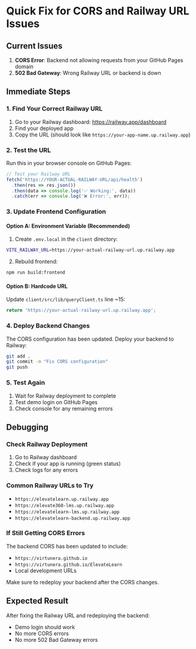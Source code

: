 # Quick Fix for CORS and Railway URL Issues

## Current Issues
1. **CORS Error**: Backend not allowing requests from your GitHub Pages domain
2. **502 Bad Gateway**: Wrong Railway URL or backend is down

## Immediate Steps

### 1. Find Your Correct Railway URL
1. Go to your Railway dashboard: https://railway.app/dashboard
2. Find your deployed app
3. Copy the URL (should look like `https://your-app-name.up.railway.app`)

### 2. Test the URL
Run this in your browser console on GitHub Pages:
```javascript
// Test your Railway URL
fetch('https://YOUR-ACTUAL-RAILWAY-URL/api/health')
  .then(res => res.json())
  .then(data => console.log('✅ Working:', data))
  .catch(err => console.log('❌ Error:', err));
```

### 3. Update Frontend Configuration

#### Option A: Environment Variable (Recommended)
1. Create `.env.local` in the `client` directory:
```bash
VITE_RAILWAY_URL=https://your-actual-railway-url.up.railway.app
```

2. Rebuild frontend:
```bash
npm run build:frontend
```

#### Option B: Hardcode URL
Update `client/src/lib/queryClient.ts` line ~15:
```typescript
return 'https://your-actual-railway-url.up.railway.app';
```

### 4. Deploy Backend Changes
The CORS configuration has been updated. Deploy your backend to Railway:
```bash
git add .
git commit -m "Fix CORS configuration"
git push
```

### 5. Test Again
1. Wait for Railway deployment to complete
2. Test demo login on GitHub Pages
3. Check console for any remaining errors

## Debugging

### Check Railway Deployment
1. Go to Railway dashboard
2. Check if your app is running (green status)
3. Check logs for any errors

### Common Railway URLs to Try
- `https://elevatelearn.up.railway.app`
- `https://elevate360-lms.up.railway.app`
- `https://elevatelearn-lms.up.railway.app`
- `https://elevatelearn-backend.up.railway.app`

### If Still Getting CORS Errors
The backend CORS has been updated to include:
- `https://virtunera.github.io`
- `https://virtunera.github.io/ElevateLearn`
- Local development URLs

Make sure to redeploy your backend after the CORS changes.

## Expected Result
After fixing the Railway URL and redeploying the backend:
- Demo login should work
- No more CORS errors
- No more 502 Bad Gateway errors
